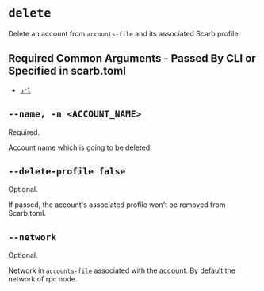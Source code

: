 # `delete`
Delete an account from `accounts-file` and its associated Scarb profile.

## Required Common Arguments - Passed By CLI or Specified in scarb.toml

* [`url`](../common.md#--url--u-rpc_url)

## `--name, -n <ACCOUNT_NAME>`
Required.

Account name which is going to be deleted.

## `--delete-profile false`
Optional.

If passed, the account's associated profile won't be removed from Scarb.toml.

## `--network`
Optional.

Network in `accounts-file` associated with the account. By default the network of rpc node.

